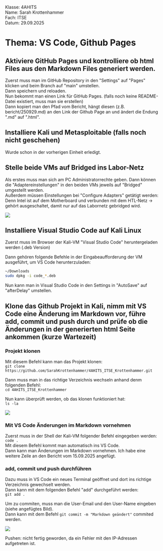Klasse: 4AHITS   
Name: Sarah Krottenhammer   
Fach: ITSE    
Datum: 29.09.2025

# Thema: VS Code, Github Pages
## Aktiviere GitHub Pages und kontrolliere ob html Files aus den Markdown Files generiert werden.
Zuerst muss man im GitHub Repository in den "Settings" auf "Pages" klicken und beim Branch auf "main" umstellen.   
Dann speichern und reloaden.   
Nun bekommt man einen Link für GitHub Pages. (falls noch keine README-Datei existiert, muss man sie erstellen)   
Dann kopiert man den Pfad vom Bericht, hängt diesen (z.B. bericht/250929.md) an den Link der Github Page an und ändert die Endung ".md" auf ".html".

## Installiere Kali und Metasploitable (falls noch nicht geschehen)
Wurde schon in der vorherigen Einheit erledigt. 

## Stelle beide VMs auf Bridged ins Labor-Netz
Als erstes muss man sich am PC Administratorrechte geben.
Dann können die "Adaptereinstellungen" in den beiden VMs jeweils auf "Bridged" umgestellt werden.   
Außerdem müssen Einstellungen bei "Configure Adapters" getätigt werden:   
Denn Intel ist auf dem Motherboard und verbunden mit dem HTL-Netz -> gehört ausgeschaltet, damit nur auf das Labornetz gebridged wird.   

![](https://github.com/user-attachments/assets/ea9b12a5-35d9-4e0e-8f1c-bcbe242d148e)

## Installiere Visual Studio Code auf Kali Linux
Zuerst muss im Browser der Kali-VM "Visual Studio Code" heruntergeladen werden (.deb Version)     

Dann gehören folgende Befehle in der Eingabeaufforderung der VM ausgeführt, um VS Code herunterzuladen: 

```sh
~/Downloads
sudo dpkg -i code_*.deb
```
 
Nun kann man in Visual Studio Code in den Settings in "AutoSave" auf "afterDelay" umstellen.

## Klone das Github Projekt in Kali, nimm mit VS Code eine Änderung im Markdown vor, führe add, commit und push durch und prüfe ob die Änderungen in der generierten html Seite ankommen (kurze Wartezeit)

### Projekt klonen
Mit diesem Befehl kann man das Projekt klonen:   
`git clone https://github.com/SarahKrottenhammer/4AHITS_ITSE_Krottenhammer.git`

Dann muss man in das richtige Verzeichnis wechseln anhand denm folgenden Befehl:   
`cd 4AHITS_ITSE_Krottenhammer`

Nun kann überprüft werden, ob das klonen funktioniert hat:   
`ls -la`
 
 ![](https://github.com/user-attachments/assets/71978bf5-3088-4c3c-944e-f27a066b35fb)

 ### Mit VS Code Änderungen im Markdown vornehmen
 Zuerst muss in der Shell der Kali-VM folgender Befehl eingegeben werden:   
 `code .`   
 Mit diesem Befehl kommt man automatisch ins VS Code.         
 Dann kann man Änderungen im Markdown vornehmen. Ich habe eine weitere Zeile an den Bericht vom 15.09.2025 angefügt.   

 ### add, commit und push durchführen
 Dazu muss in VS Code ein neues Terminal geöffnet und dort ins richtige Verzeichnis gewechselt werden.   
 Dann kann mit dem folgenden Befehl "add" durchgeführt werden:   
 `git add .`   

 Um zu commiten, muss man die User-Email und den User-Name eingeben (siehe angefügtes Bild).   
 Dann kann mit dem Befehl `git commit -m "Markdown geändert"` commited werden.   

 ![](https://github.com/user-attachments/assets/2609e1e6-d14e-47ff-9f73-9be28f5ec06e)

 Pushen: nicht fertig geworden, da ein Fehler mit den IP-Adressen aufgetreten ist. 

 
